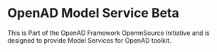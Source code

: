 # OpenAD Model Service Beta

This is Part of the OpenAD Framework OpemnSource Initiative and is designed to provide Model Services for OpenAD toolkit.

